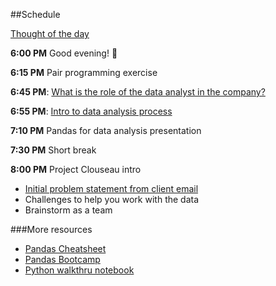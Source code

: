 ##Schedule

[Thought of the day](https://twitter.com/sanityinc/status/581079954307305472)

**6:00 PM** Good evening! :full_moon_with_face:

**6:15 PM** Pair programming exercise

**6:45 PM**: [What is the role of the data analyst in the company?]()

**6:55 PM**: [Intro to data analysis process]()

**7:10 PM** Pandas for data analysis presentation

**7:30 PM** Short break

**8:00 PM** Project Clouseau intro

   * [Initial problem statement from client email](https://github.com/FrontAnalyticsInc/da1/tree/master/projects/01-clouseau/README.md)
   * Challenges to help you work with the data
   * Brainstorm as a team
   
   
###More resources
* [Pandas Cheatsheet](http://blog.yhat.com/posts/pandas-cheat-sheet.html)
* [Pandas Bootcamp](https://pandasbootcamp.herokuapp.com/) 
* [Python walkthru notebook](https://pandasbootcamp.herokuapp.com/)  
